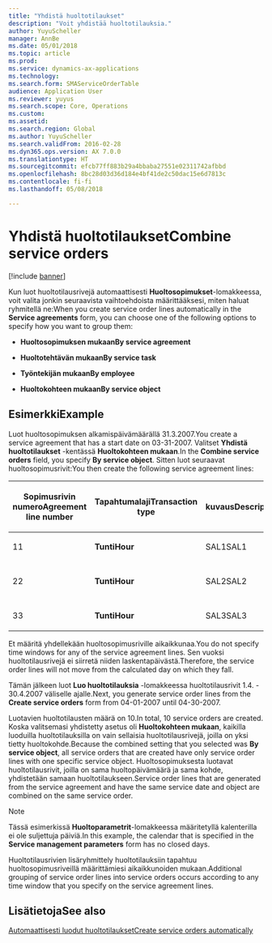 ```yaml
---
title: "Yhdistä huoltotilaukset"
description: "Voit yhdistää huoltotilauksia."
author: YuyuScheller
manager: AnnBe
ms.date: 05/01/2018
ms.topic: article
ms.prod: 
ms.service: dynamics-ax-applications
ms.technology: 
ms.search.form: SMAServiceOrderTable
audience: Application User
ms.reviewer: yuyus
ms.search.scope: Core, Operations
ms.custom: 
ms.assetid: 
ms.search.region: Global
ms.author: YuyuScheller
ms.search.validFrom: 2016-02-28
ms.dyn365.ops.version: AX 7.0.0
ms.translationtype: HT
ms.sourcegitcommit: efcb77ff883b29a4bbaba27551e02311742afbbd
ms.openlocfilehash: 8bc28d03d36d184e4bf41de2c50dac15e6d7813c
ms.contentlocale: fi-fi
ms.lasthandoff: 05/08/2018

---
```


# <a name="combine-service-orders"></a><span data-ttu-id="848a7-103">Yhdistä huoltotilaukset</span><span class="sxs-lookup"><span data-stu-id="848a7-103">Combine service orders</span></span>   

[!include [banner](../includes/banner.md)]


<span data-ttu-id="848a7-104">Kun luot huoltotilausrivejä automaattisesti **Huoltosopimukset**-lomakkeessa, voit valita jonkin seuraavista vaihtoehdoista määrittääksesi, miten haluat ryhmitellä ne:</span><span class="sxs-lookup"><span data-stu-id="848a7-104">When you create service order lines automatically in the **Service agreements** form, you can choose one of the following options to specify how you want to group them:</span></span>

  - <span data-ttu-id="848a7-105">**Huoltosopimuksen mukaan**</span><span class="sxs-lookup"><span data-stu-id="848a7-105">**By service agreement**</span></span>

  - <span data-ttu-id="848a7-106">**Huoltotehtävän mukaan**</span><span class="sxs-lookup"><span data-stu-id="848a7-106">**By service task**</span></span>

  - <span data-ttu-id="848a7-107">**Työntekijän mukaan**</span><span class="sxs-lookup"><span data-stu-id="848a7-107">**By employee**</span></span>

  - <span data-ttu-id="848a7-108">**Huoltokohteen mukaan**</span><span class="sxs-lookup"><span data-stu-id="848a7-108">**By service object**</span></span>

## <a name="example"></a><span data-ttu-id="848a7-109">Esimerkki</span><span class="sxs-lookup"><span data-stu-id="848a7-109">Example</span></span>

<span data-ttu-id="848a7-110">Luot huoltosopimuksen alkamispäivämäärällä 31.3.2007.</span><span class="sxs-lookup"><span data-stu-id="848a7-110">You create a service agreement that has a start date on 03-31-2007.</span></span> <span data-ttu-id="848a7-111">Valitset **Yhdistä huoltotilaukset** -kentässä **Huoltokohteen mukaan**.</span><span class="sxs-lookup"><span data-stu-id="848a7-111">In the **Combine service orders** field, you specify **By service object**.</span></span> <span data-ttu-id="848a7-112">Sitten luot seuraavat huoltosopimusrivit:</span><span class="sxs-lookup"><span data-stu-id="848a7-112">You then create the following service agreement lines:</span></span>

<table style="width:100%;">
<colgroup>
<col style="width: 16%" />
<col style="width: 16%" />
<col style="width: 16%" />
<col style="width: 16%" />
<col style="width: 16%" />
<col style="width: 16%" />
</colgroup>
<thead>
<tr class="header">
<th><p><span data-ttu-id="848a7-113">Sopimusrivin numero</span><span class="sxs-lookup"><span data-stu-id="848a7-113">Agreement line number</span></span></p></th>
<th><p><span data-ttu-id="848a7-114">Tapahtumalaji</span><span class="sxs-lookup"><span data-stu-id="848a7-114">Transaction type</span></span></p></th>
<th><p><span data-ttu-id="848a7-115">kuvaus</span><span class="sxs-lookup"><span data-stu-id="848a7-115">Description</span></span></p></th>
<th><p><span data-ttu-id="848a7-116">Väli</span><span class="sxs-lookup"><span data-stu-id="848a7-116">Interval</span></span></p></th>
<th><p><span data-ttu-id="848a7-117">Huoltokohde</span><span class="sxs-lookup"><span data-stu-id="848a7-117">Service object</span></span></p></th>
<th><p><span data-ttu-id="848a7-118">Aloituspäivämäärä</span><span class="sxs-lookup"><span data-stu-id="848a7-118">Start date</span></span></p></th>
</tr>
</thead>
<tbody>
<tr class="odd">
<td><p><span data-ttu-id="848a7-119">1</span><span class="sxs-lookup"><span data-stu-id="848a7-119">1</span></span></p></td>
<td><p><span data-ttu-id="848a7-120"><strong>Tunti</strong></span><span class="sxs-lookup"><span data-stu-id="848a7-120"><strong>Hour</strong></span></span></p></td>
<td><p><span data-ttu-id="848a7-121">SAL1</span><span class="sxs-lookup"><span data-stu-id="848a7-121">SAL1</span></span></p></td>
<td><p><span data-ttu-id="848a7-122">Viikoittain</span><span class="sxs-lookup"><span data-stu-id="848a7-122">Weekly</span></span></p></td>
<td><p><span data-ttu-id="848a7-123">X-1</span><span class="sxs-lookup"><span data-stu-id="848a7-123">X-1</span></span></p></td>
<td><p><span data-ttu-id="848a7-124">1.4.2007</span><span class="sxs-lookup"><span data-stu-id="848a7-124">04-01-2007</span></span></p></td>
</tr>
<tr class="even">
<td><p><span data-ttu-id="848a7-125">2</span><span class="sxs-lookup"><span data-stu-id="848a7-125">2</span></span></p></td>
<td><p><span data-ttu-id="848a7-126"><strong>Tunti</strong></span><span class="sxs-lookup"><span data-stu-id="848a7-126"><strong>Hour</strong></span></span></p></td>
<td><p><span data-ttu-id="848a7-127">SAL2</span><span class="sxs-lookup"><span data-stu-id="848a7-127">SAL2</span></span></p></td>
<td><p><span data-ttu-id="848a7-128">Kaksi kertaa viikossa</span><span class="sxs-lookup"><span data-stu-id="848a7-128">Biweekly</span></span></p></td>
<td><p><span data-ttu-id="848a7-129">X-2</span><span class="sxs-lookup"><span data-stu-id="848a7-129">X-2</span></span></p></td>
<td><p><span data-ttu-id="848a7-130">1.4.2007</span><span class="sxs-lookup"><span data-stu-id="848a7-130">04-01-2007</span></span></p></td>
</tr>
<tr class="odd">
<td><p><span data-ttu-id="848a7-131">3</span><span class="sxs-lookup"><span data-stu-id="848a7-131">3</span></span></p></td>
<td><p><span data-ttu-id="848a7-132"><strong>Tunti</strong></span><span class="sxs-lookup"><span data-stu-id="848a7-132"><strong>Hour</strong></span></span></p></td>
<td><p><span data-ttu-id="848a7-133">SAL3</span><span class="sxs-lookup"><span data-stu-id="848a7-133">SAL3</span></span></p></td>
<td><p><span data-ttu-id="848a7-134">Viikoittain</span><span class="sxs-lookup"><span data-stu-id="848a7-134">Weekly</span></span></p></td>
<td><p><span data-ttu-id="848a7-135">X-2</span><span class="sxs-lookup"><span data-stu-id="848a7-135">X-2</span></span></p></td>
<td><p><span data-ttu-id="848a7-136">1.4.2007</span><span class="sxs-lookup"><span data-stu-id="848a7-136">04-01-2007</span></span></p></td>
</tr>
</tbody>
</table>


<span data-ttu-id="848a7-137">Et määritä yhdellekään huoltosopimusriville aikaikkunaa.</span><span class="sxs-lookup"><span data-stu-id="848a7-137">You do not specify time windows for any of the service agreement lines.</span></span> <span data-ttu-id="848a7-138">Sen vuoksi huoltotilausrivejä ei siirretä niiden laskentapäivästä.</span><span class="sxs-lookup"><span data-stu-id="848a7-138">Therefore, the service order lines will not move from the calculated day on which they fall.</span></span>

<span data-ttu-id="848a7-139">Tämän jälkeen luot **Luo huoltotilauksia** -lomakkeessa huoltotilausrivit 1.4. - 30.4.2007 väliselle ajalle.</span><span class="sxs-lookup"><span data-stu-id="848a7-139">Next, you generate service order lines from the **Create service orders** form from 04-01-2007 until 04-30-2007.</span></span>

<span data-ttu-id="848a7-140">Luotavien huoltotilausten määrä on 10.</span><span class="sxs-lookup"><span data-stu-id="848a7-140">In total, 10 service orders are created.</span></span> <span data-ttu-id="848a7-141">Koska valitsemasi yhdistetty asetus oli **Huoltokohteen mukaan**, kaikilla luoduilla huoltotilauksilla on vain sellaisia huoltotilausrivejä, joilla on yksi tietty huoltokohde.</span><span class="sxs-lookup"><span data-stu-id="848a7-141">Because the combined setting that you selected was **By service object**, all service orders that are created have only service order lines with one specific service object.</span></span> <span data-ttu-id="848a7-142">Huoltosopimuksesta luotavat huoltotilausrivit, joilla on sama huoltopäivämäärä ja sama kohde, yhdistetään samaan huoltotilaukseen.</span><span class="sxs-lookup"><span data-stu-id="848a7-142">Service order lines that are generated from the service agreement and have the same service date and object are combined on the same service order.</span></span>


> [!NOTE]
> <P><span data-ttu-id="848a7-143">Tässä esimerkissä <STRONG>Huoltoparametrit</STRONG>-lomakkeessa määritetyllä kalenterilla ei ole suljettuja päiviä.</span><span class="sxs-lookup"><span data-stu-id="848a7-143">In this example, the calendar that is specified in the <STRONG>Service management parameters</STRONG> form has no closed days.</span></span></P>



<span data-ttu-id="848a7-144">Huoltotilausrivien lisäryhmittely huoltotilauksiin tapahtuu huoltosopimusriveillä määrittämiesi aikaikkunoiden mukaan.</span><span class="sxs-lookup"><span data-stu-id="848a7-144">Additional grouping of service order lines into service orders occurs according to any time window that you specify on the service agreement lines.</span></span>

## <a name="see-also"></a><span data-ttu-id="848a7-145">Lisätietoja</span><span class="sxs-lookup"><span data-stu-id="848a7-145">See also</span></span>

[<span data-ttu-id="848a7-146">Automaattisesti luodut huoltotilaukset</span><span class="sxs-lookup"><span data-stu-id="848a7-146">Create service orders automatically</span></span>](create-service-orders-automatically.md)

  



